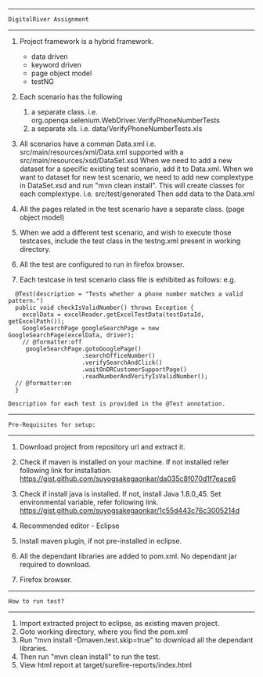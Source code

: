 ---------------------------------------------------------------------------------------------------------
	DigitalRiver Assignment 
---------------------------------------------------------------------------------------------------------
1. Project framework is a hybrid framework.
	- data driven
	- keyword driven
	- page object model
	- testNG
	
2. Each scenario has the following
	1. a separate class.
   		i.e. org.openqa.selenium.WebDriver.VerifyPhoneNumberTests
	2. a separate xls.
   		i.e. data/VerifyPhoneNumberTests.xls
   
3. All scenarios have a comman Data.xml
   i.e. src/main/resources/xml/Data.xml supported with a src/main/resources/xsd/DataSet.xsd
	When we need to add a new dataset for a specific existing test scenario, add it to Data.xml.
	When we want to dataset for new test scenario, we need to add new complextype in DataSet.xsd and run "mvn clean install".
	This will create classes for each complextype. 
	i.e. src/test/generated
	Then add data to the Data.xml

4. All the pages related in the test scenario have a separate class. (page object model)
5. When we add a different test scenario, and wish to execute those testcases, include the test class in the testng.xml present in working directory.
6. All the test are configured to run in firefox browser.
7. Each testcase in test scenario class file is exhibited as follows:
e.g.
```
  @Test(description = "Tests whether a phone number matches a valid pattern.")
  public void checkIsValidNumber() throws Exception {
    excelData = excelReader.getExcelTestData(testDataId, getExcelPath());
    GoogleSearchPage googleSearchPage = new GoogleSearchPage(excelData, driver);
    // @formatter:off
     googleSearchPage.gotoGooglePage()
                     .searchOfficeNumber()
                     .verifySearchAndClick()
                     .waitOnDRCustomerSupportPage()
                     .readNumberAndVerifyIsValidNumber();
  // @formatter:on
  }
``` 
	Description for each test is provided in the @Test annotation.


---------------------------------------------------------------------------------------------------------
	Pre-Requisites for setup:
---------------------------------------------------------------------------------------------------------
1. Download project from repository url and extract it.
2. Check if maven is installed on your machine. If not installed refer following link for installation.
https://gist.github.com/suyogsakegaonkar/da035c8f070d1f7eace6

3. Check if install java is installed. If not, install Java 1.8.0_45.
Set environmental variable, refer following link.
https://gist.github.com/suyogsakegaonkar/1c55d443c76c3005214d

4. Recommended editor - Eclipse
5. Install maven plugin, if not pre-installed in eclipse.
6. All the dependant libraries are added to pom.xml. No dependant jar required to download.
7. Firefox browser.
---------------------------------------------------------------------------------------------------------
	How to run test?
---------------------------------------------------------------------------------------------------------
1. Import extracted project to eclipse, as existing maven project.
2. Goto working directory, where you find the pom.xml
3. Run "mvn install -Dmaven.test.skip=true" to download all the dependant libraries.
4. Then run "mvn clean install" to run the test.
5. View html report at 
	target/surefire-reports/index.html
